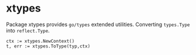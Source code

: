 # xtypes

Package xtypes provides `go/types` extended utilities.
Converting `types.Type` into `reflect.Type`.

```
ctx := xtypes.NewContext()
t, err := xtypes.ToType(typ,ctx)
```
